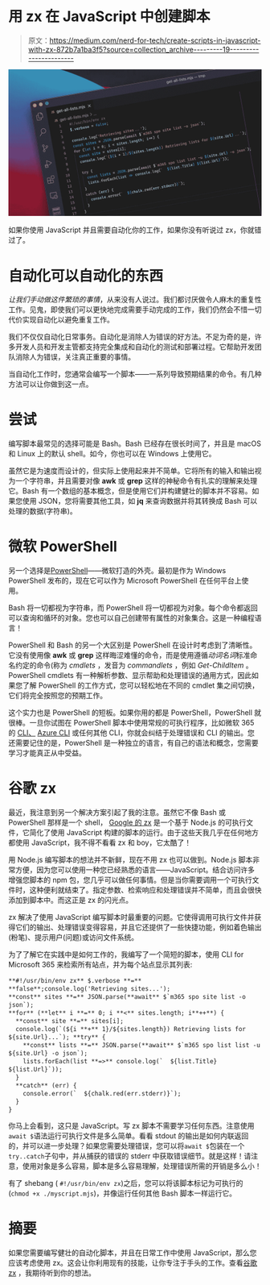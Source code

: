 # 用 zx 在 JavaScript 中创建脚本

> 原文：<https://medium.com/nerd-for-tech/create-scripts-in-javascript-with-zx-872b7a1ba3f5?source=collection_archive---------19----------------------->

![](img/aaa8e15c3635987ede50506bdf87c698.png)

如果你使用 JavaScript 并且需要自动化你的工作，如果你没有听说过 zx，你就错过了。

# 自动化可以自动化的东西

*让我们手动做这件繁琐的事情*，从来没有人说过。我们都讨厌做令人麻木的重复性工作。见鬼，即使我们可以更快地完成需要手动完成的工作，我们仍然会不惜一切代价实现自动化以避免重复工作。

我们不仅仅自动化日常事务。自动化是消除人为错误的好方法。不足为奇的是，许多开发人员和开发主管都支持完全集成和自动化的测试和部署过程。它帮助开发团队消除人为错误，关注真正重要的事情。

当自动化工作时，您通常会编写一个脚本——一系列导致预期结果的命令。有几种方法可以让你做到这一点。

# 尝试

编写脚本最常见的选择可能是 Bash。Bash 已经存在很长时间了，并且是 macOS 和 Linux 上的默认 shell。如今，你也可以在 Windows 上使用它。

虽然它是为速度而设计的，但实际上使用起来并不简单。它将所有的输入和输出视为一个字符串，并且需要对像 **awk** 或 **grep** 这样的神秘命令有扎实的理解来处理它。Bash 有一个数组的基本概念，但是使用它们并构建健壮的脚本并不容易。如果您使用 JSON，您将需要其他工具，如 **jq** 来查询数据并将其转换成 Bash 可以处理的数据(字符串)。

# 微软 PowerShell

另一个选择是[PowerShell](https://docs.microsoft.com/powershell/scripting/overview?WT.mc_id=m365-00000-wmastyka)——微软打造的外壳。最初是作为 Windows PowerShell 发布的，现在它可以作为 Microsoft PowerShell 在任何平台上使用。

Bash 将一切都视为字符串，而 PowerShell 将一切都视为对象。每个命令都返回可以查询和循环的对象。您也可以自己创建带有属性的对象集合。这是一种编程语言！

PowerShell 和 Bash 的另一个大区别是 PowerShell 在设计时考虑到了清晰性。它没有使用像 **awk** 或 **grep** 这样晦涩难懂的命令，而是使用遵循*动词名词*标准命名约定的命令(称为 *cmdlets* ，发音为 *commandlets* ，例如 *Get-ChildItem* 。PowerShell cmdlets 有一种解析参数、显示帮助和处理错误的通用方式，因此如果您了解 PowerShell 的工作方式，您可以轻松地在不同的 cmdlet 集之间切换，它们将完全按照您的预期工作。

这个实力也是 PowerShell 的短板。如果你用的都是 PowerShell，PowerShell 就很棒。一旦你试图在 PowerShell 脚本中使用常规的可执行程序，比如微软 365 的 [CLI、](https://aka.ms/cli-m365) [Azure CLI](https://docs.microsoft.com/cli/azure/?WT.mc_id=m365-00000-wmastyka) 或任何其他 CLI，你就会纠结于处理错误和 CLI 的输出。您还需要记住的是，PowerShell 是一种独立的语言，有自己的语法和概念，您需要学习才能真正从中受益。

# 谷歌 zx

最近，我注意到另一个解决方案引起了我的注意。虽然它不像 Bash 或 PowerShell 那样是一个 shell， [Google 的 zx](https://github.com/google/zx) 是一个基于 Node.js 的可执行文件，它简化了使用 JavaScript 构建的脚本的运行。由于这些天我几乎在任何地方都使用 JavaScript，我不得不看看 zx 和 boy，它太酷了！

用 Node.js 编写脚本的想法并不新鲜，现在不用 zx 也可以做到。Node.js 脚本非常方便，因为您可以使用一种您已经熟悉的语言——JavaScript。结合访问许多增强您脚本的 npm 包，您几乎可以做任何事情。但是当你需要调用一个可执行文件时，这种便利就结束了。指定参数、检索响应和处理错误并不简单，而且会很快添加到脚本中。而这正是 zx 的闪光点。

zx 解决了使用 JavaScript 编写脚本时最重要的问题。它使得调用可执行文件并获得它们的输出、处理错误变得容易，并且它还提供了一些快捷功能，例如着色输出(粉笔)、提示用户(问题)或访问文件系统。

为了了解它在实践中是如何工作的，我编写了一个简短的脚本，使用 CLI for Microsoft 365 来检索所有站点，并为每个站点显示其列表:

```
**#!/usr/bin/env zx** $.verbose **=** **false**;console.log('Retrieving sites...');
**const** sites **=** JSON.parse(**await** $`m365 spo site list -o json`);
**for** (**let** i **=** 0; i **<** sites.length; i**++**) {
  **const** site **=** sites[i];
  console.log(`(${i **+** 1}/${sites.length}) Retrieving lists for ${site.Url}...`); **try** {
    **const** lists **=** JSON.parse(**await** $`m365 spo list list -u ${site.Url} -o json`);
    lists.forEach(list **=>** console.log(`  ${list.Title} ${list.Url}`));
  }
  **catch** (err) {
    console.error(`  ${chalk.red(err.stderr)}`);
  }
}
```

你马上会看到，这只是 JavaScript。写 zx 脚本不需要学习任何东西。注意使用`await $`语法运行可执行文件是多么简单。看看 stdout 的输出是如何内联返回的，并可以进一步处理？如果您需要处理错误，您可以将`await $`包装在一个`try..catch`子句中，并从捕获的错误的 stderr 中获取错误细节。就是这样！请注意，使用对象是多么容易，脚本是多么容易理解，处理错误所需的开销是多么小！

有了 shebang ( `#!/usr/bin/env zx`)之后，您可以将该脚本标记为可执行的(`chmod +x ./myscript.mjs`)，并像运行任何其他 Bash 脚本一样运行它。

# 摘要

如果您需要编写健壮的自动化脚本，并且在日常工作中使用 JavaScript，那么您应该考虑使用 zx。这会让你利用现有的技能，让你专注于手头的工作。查看[谷歌 zx](https://github.com/google/zx) ，我期待听到你的想法。